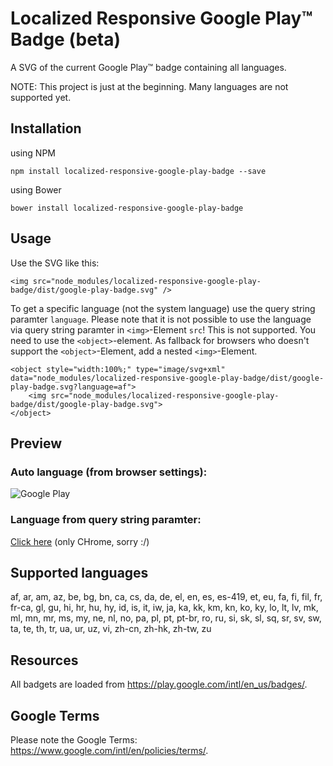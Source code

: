 # Localized Responsive Google Play™ Badge (beta)

A SVG of the current Google Play™ badge containing all languages.

NOTE: This project is just at the beginning. Many languages are not supported yet.

## Installation

using NPM

```
npm install localized-responsive-google-play-badge --save
```

using Bower

```
bower install localized-responsive-google-play-badge
```

## Usage

Use the SVG like this:

```
<img src="node_modules/localized-responsive-google-play-badge/dist/google-play-badge.svg" />
```

To get a specific language (not the system language) use the query string paramter `language`. Please note that it is not possible to use the language via query string paramter in `<img>`-Element `src`! This is not supported. You need to use the `<object>`-element. As fallback for browsers who doesn't support the `<object>`-Element, add a nested `<img>`-Element.

```
<object style="width:100%;" type="image/svg+xml" data="node_modules/localized-responsive-google-play-badge/dist/google-play-badge.svg?language=af">
    <img src="node_modules/localized-responsive-google-play-badge/dist/google-play-badge.svg">
</object>
```

## Preview

### Auto language (from browser settings):

![Google Play](https://rawgithub.com/XmlmXmlmX/localized-responsive-google-play-badge/master/dist/google-play-badge.svg "Localized Google Play Badge (depending on your System Language).")

### Language from query string paramter:

[Click here](http://xmlmxmlmx.github.io/localized-responsive-google-play-badge/all-badges.html)
(only CHrome, sorry :/)

## Supported languages

af, ar, am, az, be, bg, bn, ca, cs, da, de, el, en, es, es-419, et, eu, fa, fi, fil, fr, fr-ca, gl, gu, hi, hr, hu, hy, id, is, it, iw, ja, ka, kk, km, kn, ko, ky, lo, lt, lv, mk, ml, mn, mr, ms, my, ne, nl, no, pa, pl, pt, pt-br, ro, ru, si, sk, sl, sq, sr, sv, sw, ta, te, th, tr, ua, ur, uz, vi, zh-cn, zh-hk, zh-tw, zu

## Resources

All badgets are loaded from https://play.google.com/intl/en_us/badges/.

## Google Terms

Please note the Google Terms: https://www.google.com/intl/en/policies/terms/.
